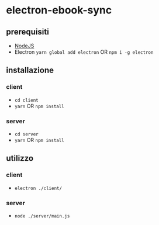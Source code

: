 # electron-ebook-sync
## prerequisiti
* [NodeJS](https://nodejs.org/en/download/current/)
* Electron `yarn global add electron` OR `npm i -g electron`
## installazione
### client
* `cd client`
* `yarn` OR `npm install`
### server
* `cd server`
* `yarn` OR `npm install`

## utilizzo
### client
* `electron ./client/`

### server
* `node ./server/main.js`